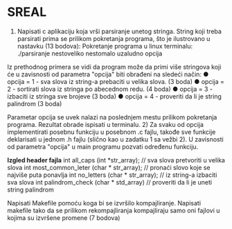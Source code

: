 # SREAL
1) Napisati c aplikaciju koja vrši parsiranje unetog stringa. String koji treba parsirati prima se
prilikom pokretanja programa, što je ilustrovano u nastavku (13 bodova):
Pokretanje programa u linux terminalu:
./parsiranje nestoveliko nestomalo uzaludno opcija

Iz prethodnog primera se vidi da program može da primi više stringova koji će u zavisnosti od
parametra "opcija" biti obrađeni na sledeći način:
● opcija = 1 - sva slova iz string-a prebaciti u velika slova. (3 boda)
● opcija = 2 - sortirati slova iz stringa po abecednom redu. (4 boda)
● opcija = 3 - izbaciti iz stringa sve brojeve (3 boda)
● opcija = 4 - proveriti da li je string palindrom (3 boda)

Parametar opcija se uvek nalazi na poslednjem mestu prilikom pokretanja programa. Rezultat
obrade ispisati u terminalu.
2) Za svaku od opcija implementirati posebnu funkciju u posebnom .c fajlu, takođe sve funkcije
deklarisati u jednom .h fajlu (slično kao u zadatku 1 sa vežbi 2). U zavisnosti od parametra
"opcija" u main programu pozvati određenu funkciju.

**Izgled header fajla**
int all_caps (int *str_array); // sva slova pretvoriti u velika slova
int most_common_leter (char * str_array); // pronaći slovo koje se najviše puta
ponavlja int no_letters (char * str_array); // iz string-a izbaciti sva slova
int palindrom_check (char * std_array) // proveriti da li je uneti string palindrom

Napisati Makefile pomoću koga bi se izvršilo kompajliranje. Napisati makefile tako da se prilikom
rekompajliranja kompajliraju samo oni fajlovi u kojima su izvršene promene (7 bodova)